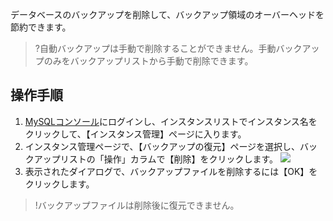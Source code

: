 
データベースのバックアップを削除して、バックアップ領域のオーバーヘッドを節約できます。
>?自動バックアップは手動で削除することができません。手動バックアップのみをバックアップリストから手動で削除できます。


## 操作手順
1. [MySQLコンソール](https://console.cloud.tencent.com/cdb)にログインし、インスタンスリストでインスタンス名をクリックして、【インスタンス管理】ページに入ります。
2. インスタンス管理ページで、【バックアップの復元】ページを選択し、バックアップリストの「操作」カラムで【削除】をクリックします。
![](https://main.qcloudimg.com/raw/32ddb8d2ad17032351d44d149c8b5033.png)
3. 表示されたダイアログで、バックアップファイルを削除するには【OK】をクリックします。
>!バックアップファイルは削除後に復元できません。
